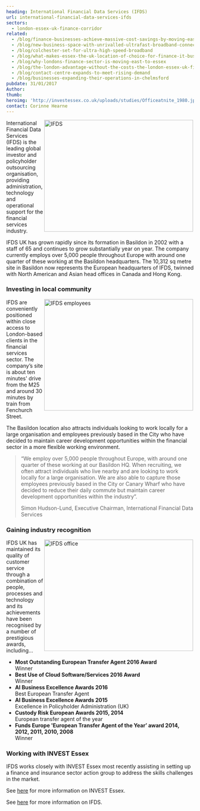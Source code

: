 ```yaml
---
heading: International Financial Data Services (IFDS)
url: international-financial-data-services-ifds
sectors:
  - london-essex-uk-finance-corridor
related:
  - /blog/finance-businesses-achieve-massive-cost-savings-by-moving-east-to-essex
  - /blog/new-business-space-with-unrivalled-ultrafast-broadband-connectivity
  - /blog/colchester-set-for-ultra-high-speed-broadband
  - /blog/what-makes-essex-the-uk-location-of-choice-for-finance-it-businesses-and-da
  - /blog/why-londons-finance-sector-is-moving-east-to-essex
  - /blog/the-london-advantage-without-the-costs-the-london-essex-uk-finance-corridor
  - /blog/contact-centre-expands-to-meet-rising-demand
  - /blog/businesses-expanding-their-operations-in-chelmsford
pubdate: 31/01/2017
Author: 
thumb: 
heroimg: 'http://investessex.co.uk/uploads/studies/Officeatnite_1980.jpg'
contact: Corinne Hearne
---
```

 <p><img alt='IFDS' src='http://www.investessex.co.uk/uploads/about/IMG_0837_400.jpg' style='width: 400px; height: 300px; margin-left: 2px; margin-right: 2px; float: right;'/>International Financial Data Services (IFDS) is the leading global investor and policyholder outsourcing organisation, providing administration, technology and operational support for the financial services industry.</p><p>IFDS UK has grown rapidly since its formation in Basildon in 2002 with a staff of 65 and continues to grow substantially year on year. The company currently employs over 5,000 people throughout Europe with around one quarter of these working at the Basildon headquarters. The 10,312 sq metre site in Basildon now represents the European headquarters of IFDS, twinned with North American and Asian head offices in Canada and Hong Kong.</p><h3>Investing in local community</h3><p><img alt='IFDS employees ' src='http://www.investessex.co.uk/uploads/about/IFDS_Group_shot_1103_400.jpg' style='width: 400px; height: 299px; margin-left: 2px; margin-right: 2px; float: right;'/>IFDS are conveniently positioned within close access to London-based clients in the financial services sector. The company’s site is about ten minutes' drive from the M25 and around 30 minutes by train from Fenchurch Street.</p><p>The Basildon location also attracts individuals looking to work locally for a large organisation and employees previously based in the City who have decided to maintain career development opportunities within the financial sector in a more flexible working environment.</p><blockquote><p>“We employ over 5,000 people throughout Europe, with around one quarter of these working at our Basildon HQ. When recruiting, we often attract individuals who live nearby and are looking to work locally for a large organisation. We are also able to capture those employees previously based in the City or Canary Wharf who have decided to reduce their daily commute but maintain career development opportunities within the industry”.</p><p>Simon Hudson-Lund, Executive Chairman, International Financial Data Services</p></blockquote><h3>Gaining industry recognition</h3><p><img alt='IFDS office' src='http://www.investessex.co.uk/uploads/about/PJPL4431_lo_res_400.jpg' style='width: 400px; height: 299px; margin-left: 2px; margin-right: 2px; float: right;'/>IFDS UK has maintained its quality of customer service through a combination of people, processes and technology and its achievements have been recognised by a number of prestigious awards, including…</p><ul><li><strong>Most Outstanding European Transfer Agent 2016 Award</strong><br/>Winner</li><li><strong>Best Use of Cloud Software/Services 2016 Award</strong><br/>Winner</li><li><strong>AI Business Excellence Awards 2016</strong><br/>Best European Transfer Agent</li><li><strong>AI Business Excellence Awards 2015</strong><br/>Excellence in Policyholder Administration (UK)</li><li><strong>Custody Risk European Awards 2015, 2014</strong><br/>European transfer agent of the year</li><li><strong>Funds Europe 'European Transfer Agent of the Year’ award 2014, 2012, 2011, 2010, 2008</strong><br/>Winner</li></ul><h3>Working with INVEST Essex</h3><p>IFDS works closely with INVEST Essex most recently assisting in setting up a finance and insurance sector action group to address the skills challenges in the market.</p><p>See <a href='http://investessex.co.uk/' target='_blank'>here</a> for more information on INVEST Essex.</p><p>See <a href='http://www.ifdsgroup.com/europe' target='_blank'>here</a> for more information on IFDS.</p> 